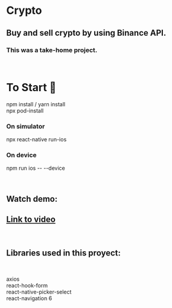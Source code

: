 # Crypto

## Buy and sell crypto by using Binance API.

### This was a take-home project.

<br/>

# To Start 🚀

npm install / yarn install\
npx pod-install

### On simulator

npx react-native run-ios

### On device

npm run ios -- --device

<br/>

## Watch demo:

## [Link to video]('./demo/SettleCryptoDemo.mp4')

<br/>

## Libraries used in this proyect:

<br/>

axios\
react-hook-form\
react-native-picker-select\
react-navigation 6

<br/>

<br/>
<br/>
